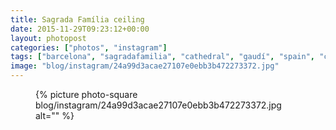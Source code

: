 ```yaml
---
title: Sagrada Família ceiling
date: 2015-11-29T09:23:12+00:00
layout: photopost
categories: ["photos", "instagram"]
tags: ["barcelona", "sagradafamilia", "cathedral", "gaudí", "spain", "catholic"]
image: "blog/instagram/24a99d3acae27107e0ebb3b472273372.jpg"
---
```


<figure class="photo photo--square">
  {% picture photo-square blog/instagram/24a99d3acae27107e0ebb3b472273372.jpg alt="" %}
</figure>


